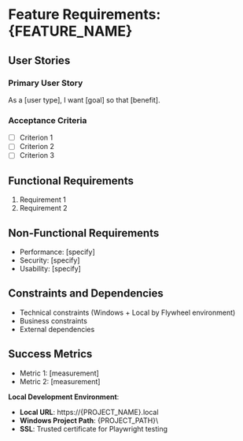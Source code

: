 # Feature Requirements: {FEATURE_NAME}

## User Stories

### Primary User Story
As a [user type], I want [goal] so that [benefit].

### Acceptance Criteria
- [ ] Criterion 1
- [ ] Criterion 2
- [ ] Criterion 3

## Functional Requirements
1. Requirement 1
2. Requirement 2

## Non-Functional Requirements
- Performance: [specify]
- Security: [specify]
- Usability: [specify]

## Constraints and Dependencies
- Technical constraints (Windows + Local by Flywheel environment)
- Business constraints
- External dependencies

## Success Metrics
- Metric 1: [measurement]
- Metric 2: [measurement]

**Local Development Environment**:
- **Local URL**: https://{PROJECT_NAME}.local
- **Windows Project Path**: {PROJECT_PATH}\
- **SSL**: Trusted certificate for Playwright testing